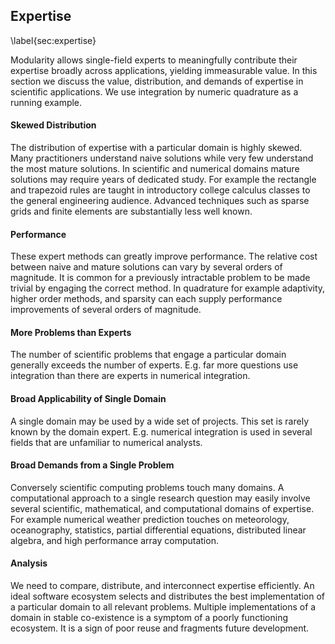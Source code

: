 
Expertise
---------

\label{sec:expertise}

Modularity allows single-field experts to meaningfully contribute their expertise broadly across applications, yielding immeasurable value.  In this section we discuss the value, distribution, and demands of expertise in scientific applications.  We use integration by numeric quadrature as a running example.

#### Skewed Distribution

The distribution of expertise with a particular domain is highly skewed.  Many practitioners understand naive solutions while very few understand the most mature solutions.  In scientific and numerical domains mature solutions may require years of dedicated study.  For example the rectangle and trapezoid rules are taught in introductory college calculus classes to the general engineering audience.  Advanced techniques such as sparse grids and finite elements are substantially less well known.

#### Performance

These expert methods can greatly improve performance.  The relative cost between naive and mature solutions can vary by several orders of magnitude.  It is common for a previously intractable problem to be made trivial by engaging the correct method.  In quadrature for example adaptivity, higher order methods, and sparsity can each supply performance improvements of several orders of magnitude.

#### More Problems than Experts

The number of scientific problems that engage a particular domain generally exceeds the number of experts.  E.g. far more questions use integration than there are experts in numerical integration.


#### Broad Applicability of Single Domain

A single domain may be used by a wide set of projects.  This set is rarely known by the domain expert.  E.g. numerical integration is used in several fields that are unfamiliar to numerical analysts.

#### Broad Demands from a Single Problem

Conversely scientific computing problems touch many domains.  A computational approach to a single research question may easily involve several scientific, mathematical, and computational domains of expertise.  For example numerical weather prediction touches on meteorology, oceanography, statistics, partial differential equations, distributed linear algebra, and high performance array computation.

#### Analysis

We need to compare, distribute, and interconnect expertise efficiently.  An ideal software ecosystem selects and distributes the best implementation of a particular domain to all relevant problems.  Multiple implementations of a domain in stable co-existence is a symptom of a poorly functioning ecosystem.  It is a sign of poor reuse and fragments future development.
